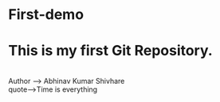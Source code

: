 # First-demo
<h1>This is my first Git Repository.</h1>
<br>
Author --> Abhinav Kumar Shivhare
<br>
quote-->Time is everything
